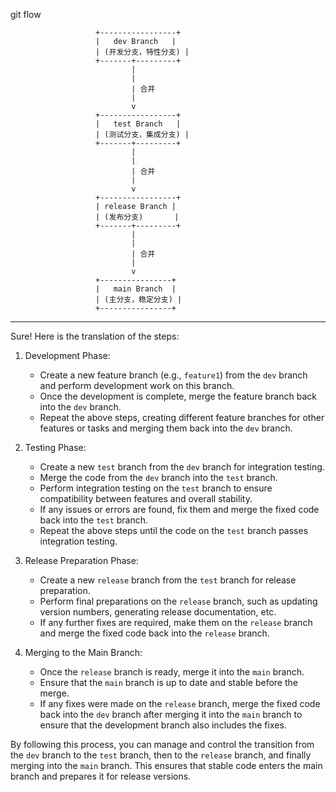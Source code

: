 git flow

```
                   +-----------------+
                   |   dev Branch   |
                   | (开发分支，特性分支) |
                   +-------+---------+
                           |
                           |
                           | 合并
                           |
                           v
                   +-----------------+
                   |   test Branch   |
                   | (测试分支，集成分支) |
                   +-------+---------+
                           |
                           |
                           | 合并
                           |
                           v
                   +-----------------+
                   | release Branch |
                   | (发布分支)       |
                   +-------+---------+
                           |
                           |
                           | 合并
                           |
                           v
                   +----------------+
                   |   main Branch  |
                   | (主分支，稳定分支) |
                   +----------------+
```

---
Sure! Here is the translation of the steps:

1. Development Phase:

   - Create a new feature branch (e.g., `feature1`) from the `dev` branch and perform development work on this branch.
   - Once the development is complete, merge the feature branch back into the `dev` branch.
   - Repeat the above steps, creating different feature branches for other features or tasks and merging them back into the `dev` branch.

1. Testing Phase:

   - Create a new `test` branch from the `dev` branch for integration testing.
   - Merge the code from the `dev` branch into the `test` branch.
   - Perform integration testing on the `test` branch to ensure compatibility between features and overall stability.
   - If any issues or errors are found, fix them and merge the fixed code back into the `test` branch.
   - Repeat the above steps until the code on the `test` branch passes integration testing.

1. Release Preparation Phase:

   - Create a new `release` branch from the `test` branch for release preparation.
   - Perform final preparations on the `release` branch, such as updating version numbers, generating release documentation, etc.
   - If any further fixes are required, make them on the `release` branch and merge the fixed code back into the `release` branch.

1. Merging to the Main Branch:

   - Once the `release` branch is ready, merge it into the `main` branch.
   - Ensure that the `main` branch is up to date and stable before the merge.
   - If any fixes were made on the `release` branch, merge the fixed code back into the `dev` branch after merging it into the `main` branch to ensure that the development branch also includes the fixes.

By following this process, you can manage and control the transition from the `dev` branch to the `test` branch, then to the `release` branch, and finally merging into the `main` branch. This ensures that stable code enters the main branch and prepares it for release versions.
